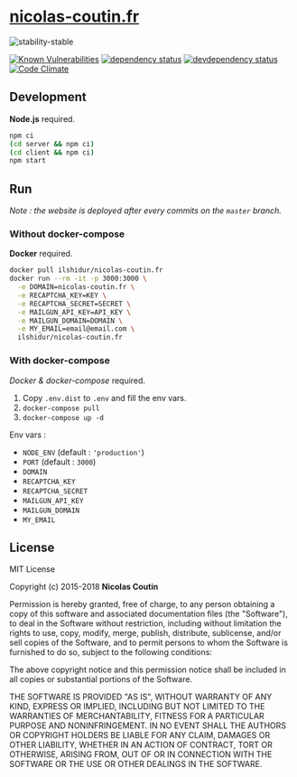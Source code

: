 # [nicolas-coutin.fr](https://nicolas-coutin.fr)

![stability-stable](https://img.shields.io/badge/stability-stable-green.svg)

[![Known Vulnerabilities][vulnerabilities-badge]][vulnerabilities-url]
[![dependency status][dependency-badge]][dependency-url]
[![devdependency status][devdependency-badge]][devdependency-url]
[![Code Climate][maintainability-badge]][maintainability-url]

## Development

**Node.js** required.

```bash
npm ci
(cd server && npm ci)
(cd client && npm ci)
npm start
```

## Run

*Note : the website is deployed after every commits on the `master` branch.*

### Without docker-compose

**Docker** required.

```bash
docker pull ilshidur/nicolas-coutin.fr
docker run --rm -it -p 3000:3000 \
  -e DOMAIN=nicolas-coutin.fr \
  -e RECAPTCHA_KEY=KEY \
  -e RECAPTCHA_SECRET=SECRET \
  -e MAILGUN_API_KEY=API_KEY \
  -e MAILGUN_DOMAIN=DOMAIN \
  -e MY_EMAIL=email@email.com \
  ilshidur/nicolas-coutin.fr
```

### With docker-compose

*Docker & docker-compose* required.

1) Copy `.env.dist` to `.env` and fill the env vars.
2) `docker-compose pull`
3) `docker-compose up -d`

Env vars :

* `NODE_ENV` (default : `'production'`)
* `PORT` (default : `3000`)
* `DOMAIN`
* `RECAPTCHA_KEY`
* `RECAPTCHA_SECRET`
* `MAILGUN_API_KEY`
* `MAILGUN_DOMAIN`
* `MY_EMAIL`

## License

MIT License

Copyright (c) 2015-2018 **Nicolas Coutin**

Permission is hereby granted, free of charge, to any person obtaining a copy
of this software and associated documentation files (the "Software"), to deal
in the Software without restriction, including without limitation the rights
to use, copy, modify, merge, publish, distribute, sublicense, and/or sell
copies of the Software, and to permit persons to whom the Software is
furnished to do so, subject to the following conditions:

The above copyright notice and this permission notice shall be included in all
copies or substantial portions of the Software.

THE SOFTWARE IS PROVIDED "AS IS", WITHOUT WARRANTY OF ANY KIND, EXPRESS OR
IMPLIED, INCLUDING BUT NOT LIMITED TO THE WARRANTIES OF MERCHANTABILITY,
FITNESS FOR A PARTICULAR PURPOSE AND NONINFRINGEMENT. IN NO EVENT SHALL THE
AUTHORS OR COPYRIGHT HOLDERS BE LIABLE FOR ANY CLAIM, DAMAGES OR OTHER
LIABILITY, WHETHER IN AN ACTION OF CONTRACT, TORT OR OTHERWISE, ARISING FROM,
OUT OF OR IN CONNECTION WITH THE SOFTWARE OR THE USE OR OTHER DEALINGS IN THE
SOFTWARE.

[vulnerabilities-badge]: https://snyk.io/test/github/Ilshidur/nicolas-coutin.fr/badge.svg
[vulnerabilities-url]: https://snyk.io/test/github/Ilshidur/nicolas-coutin.fr
[dependency-badge]: https://david-dm.org/Ilshidur/nicolas-coutin.fr/status.svg?path=server
[dependency-url]: https://david-dm.org/Ilshidur/nicolas-coutin.fr?path=server
[devdependency-badge]: https://david-dm.org/Ilshidur/nicolas-coutin.fr/dev-status.svg?path=server
[devdependency-url]: https://david-dm.org/Ilshidur/nicolas-coutin.fr?path=server&type=dev
[maintainability-badge]: https://api.codeclimate.com/v1/badges/3f3e6503aac7ba77765f/maintainability
[maintainability-url]: https://codeclimate.com/github/Ilshidur/nicolas-coutin.fr/maintainability
